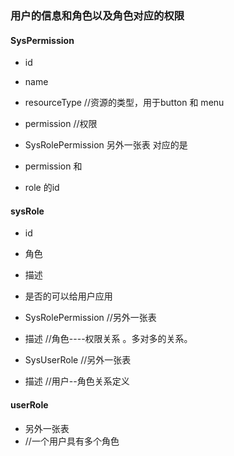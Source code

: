 ### 用户的信息和角色以及角色对应的权限
#### SysPermission  
  -  id 
  - name
  - resourceType //资源的类型，用于button 和 menu 
  - permission //权限
  
  - SysRolePermission  另外一张表   对应的是  
  - permission 和 
  - role 的id
 
#### sysRole 
  -  id
  -  角色
  - 描述
  - 是否的可以给用户应用
  
  - SysRolePermission //另外一张表
  - 描述  //角色----权限关系 。多对多的关系。
  - SysUserRole //另外一张表
  - 描述 //用户--角色关系定义  
#### userRole
  - 另外一张表
  - //一个用户具有多个角色
  